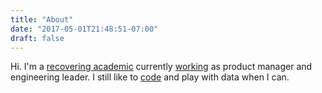 ```yaml
---
title: "About"
date: "2017-05-01T21:48:51-07:00"
draft: false
---
```


Hi. I'm a [recovering academic](http://polisci.berkeley.edu/people/person/neal-richardson) currently [working](http://crunch.io/) as product manager and engineering leader. I still like to [code](https://github.com/nealrichardson/) and play with data when I can.
